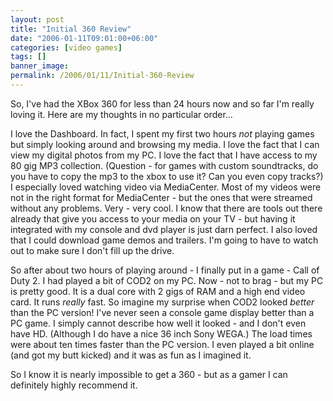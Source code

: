 ```yaml
---
layout: post
title: "Initial 360 Review"
date: "2006-01-11T09:01:00+06:00"
categories: [video games]
tags: []
banner_image: 
permalink: /2006/01/11/Initial-360-Review
---
```


So, I've had the XBox 360 for less than 24 hours now and so far I'm really loving it. Here are my thoughts in no particular order...

I love the Dashboard. In fact, I spent my first two hours <i>not</i> playing games but simply looking around and browsing my media. I love the fact that I can view my digital photos from my PC. I love the fact that I have access to my 80 gig MP3 collection. (Question - for games with custom soundtracks, do you have to copy the mp3 to the xbox to use it? Can you even copy tracks?) I especially loved watching video via MediaCenter. Most of my videos were not in the right format for MediaCenter - but the ones that were streamed without any problems. Very - very cool. I know that there are tools out there already that give you access to your media on your TV - but having it integrated with my console and dvd player is just darn perfect. I also loved that I could download game demos and trailers. I'm going to have to watch out to make sure I don't fill up the drive. 

So after about two hours of playing around - I finally put in a game - Call of Duty 2. I had played a bit of COD2 on my PC. Now - not to brag - but my PC is pretty good. It is a dual core with 2 gigs of RAM and a high end video card. It runs <i>really</i> fast. So imagine my surprise when COD2 looked <i>better</i> than the PC version! I've never seen a console game display better than a PC game. I simply cannot describe how well it looked - and I don't even have HD. (Although I do have a nice 36 inch Sony WEGA.) The load times were about ten times faster than the PC version. I even played a bit online (and got my butt kicked) and it was as fun as I imagined it.

So I know it is nearly impossible to get a 360 - but as a gamer I can definitely highly recommend it.